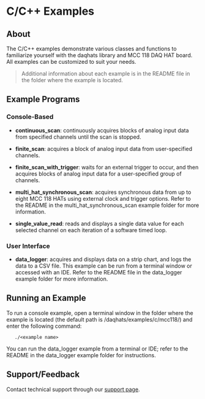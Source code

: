 # C/C++ Examples

## About
The C/C++ examples demonstrate various classes and functions to familiarize 
yourself with the daqhats library and MCC 118 DAQ HAT board. All examples can
be customized to suit your needs.

>Additional information about each example is in the README file in the 
folder where the example is located.

## Example Programs

### Console-Based
- **continuous_scan**: continuously acquires blocks of analog input data from 
specified channels until the scan is stopped.

- **finite_scan**: acquires a block of analog input data from user-specified 
channels.

- **finite_scan_with_trigger**: waits for an external trigger to occur, and 
then acquires blocks of analog input data for a user-specified group of 
channels.

- **multi_hat_synchronous_scan**: acquires synchronous data from up to 
eight MCC 118 HATs using external clock and trigger options. Refer to the 
README in the multi_hat_synchronous_scan example folder for more information.

- **single_value_read**: reads and displays a single data value for each 
selected channel on each iteration of a software timed loop.

### User Interface
- **data_logger**: acquires and displays data on a strip chart, and logs the 
data to a CSV file. This example can be run from a terminal window or 
accessed with an IDE. Refer to the README file in the data_logger example 
folder for more information.

## Running an Example
To run a console example, open a terminal window in the folder where the 
example is located (the default path is /daqhats/examples/c/mcc118/) and 
enter the following command:

```
   ./<example name>
```
You can run the data_logger example from a terminal or IDE; refer to the 
README in the data_logger example folder for instructions.

## Support/Feedback
Contact technical support through our 
[support page](https://www.mccdaq.com/support/support_form.aspx).